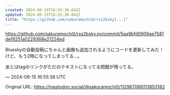 ```yaml
---
created: 2024-08-15T16:55:38.042Z
updated: 2024-08-15T16:55:38.042Z
title: "https://github.com/sakuramochi0/rss2bsky[...]"
---
```


<p><a href="https://github.com/sakuramochi0/rss2bsky.py/commit/5aa9bfd0909ae7581def9251a0229368e21224ed" target="_blank" rel="nofollow noopener" translate="no"><span class="invisible">https://</span><span class="ellipsis">github.com/sakuramochi0/rss2bs</span><span class="invisible">ky.py/commit/5aa9bfd0909ae7581def9251a0229368e21224ed</span></a></p><p>Blueskyの自動投稿にちゃんと画像も追加されるようにコードを更新してみた！けど、もう2時になってしまってる…。</p><p>あとはtagのリンクがただのテキストになってる問題が残ってる。</p>

&mdash; 2024-08-15 16:55:38 UTC

Original URL: https://mastodon.social/@sakuramochi0/112967086113853182
